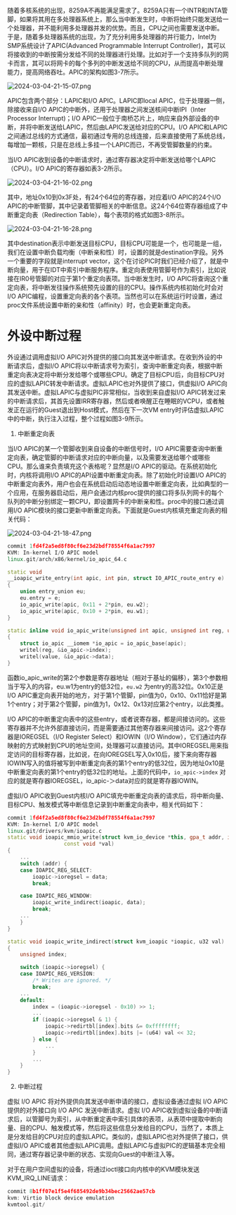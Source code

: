 
随着多核系统的出现，8259A不再能满足需求了。8259A只有一个INTR和INTA管脚，如果将其用在多处理器系统上，那么当中断发生时，中断将始终只能发送给一个处理器，并不能利用多处理器并发的优势。而且，CPU之间也需要发送中断。于是，随着多处理器系统的出现，为了充分利用多处理器的并行能力，Intel为SMP系统设计了APIC(Advanced Programmable Interrupt Controller)，其可以将接收到的中断按需分发给不同的处理器进行处理。比如对于一个支持多队列的网卡而言，其可以将网卡的每个多列的中断发送给不同的CPU，从而提高中断处理能力，提高网络吞吐。APIC的架构如图3-7所示。

![2024-03-04-21-15-07.png](./images/2024-03-04-21-15-07.png)

APIC包含两个部分：LAPIC和I/O APIC。LAPIC即local APIC，位于处理器一侧，除接收来自I/O APIC的中断外，还用于处理器之间发送核间中断IPI（Inter Processor Interrupt)；I/O APIC一般位于南桥芯片上，响应来自外部设备的中断，并将中断发送给LAPIC，然后由LAPIC发送给对应的CPU。I/O APIC和LAPIC之间通过总线的方式通信，最初通过专用的总线连接，后来直接使用了系统总线，每增加一颗核，只是在总线上多挂一个LAPIC而已，不再受管脚数量的约束。

当I/O APIC收到设备的中断请求时，通过寄存器决定将中断发送给哪个LAPIC（CPU）。I/O APIC的寄存器如表3-2所示。

![2024-03-04-21-16-02.png](./images/2024-03-04-21-16-02.png)

其中，地址0x10到0x3F处，有24个64位的寄存器，对应着I/O APIC的24个I/O APIC的中断管脚，其中记录着管脚相关的中断信息。这24个64位寄存器组成了中断重定向表（Redirection Table），每个表项的格式如图3-8所示。

![2024-03-04-21-16-28.png](./images/2024-03-04-21-16-28.png)

其中destination表示中断发送目标CPU，目标CPU可能是一个，也可能是一组，我们在设置中断负载均衡（中断亲和性）时，设置的就是destination字段。另外一个重要的字段就是interrupt vector，这个在讨论PIC时我们已经介绍了，就是中断向量，用于在IDT中索引中断服务程序。重定向表使用管脚号作为索引，比如说接在IR0号管脚的对应于第1个重定向表项。当中断发生时，I/O APIC将查询这个重定向表，将中断发往操作系统预先设置的目的CPU。操作系统内核初始化时会对I/O APIC编程，设置重定向表的各个表项。当然也可以在系统运行时设置，通过proc文件系统设置中断的亲和性（affinity）时，也会更新重定向表。

# 外设中断过程

外设通过调用虚拟I/O APIC对外提供的接口向其发送中断请求。在收到外设的中断请求后，虚拟I/O APIC将以中断请求号为索引，查询中断重定向表，根据中断重定向表决定将中断分发给哪个或哪些CPU。确定了目标CPU后，向目标CPU对应的虚拟LAPIC转发中断请求。虚拟LAPIC也对外提供了接口，供虚拟I/O APIC向其发送中断。虚拟LAPIC与虚拟PIC非常相似，当收到来自虚拟I/O APIC转发过来的中断请求后，其首先设置IRR寄存器，然后或者唤醒正在睡眠的VCPU，或者触发正在运行的Guest退出到Host模式，然后在下一次VM entry时评估虚拟LAPIC中的中断，执行注入过程，整个过程如图3-9所示。

1. 中断重定向表

当I/O APIC的某一个管脚收到来自设备的中断信号时，I/O APIC需要查询中断重定向表，确定管脚的中断请求对应的中断向量，以及需要发送给哪个或哪些CPU。那么谁来负责填充这个表格呢？显然是I/O APIC的驱动。在系统初始化时，内核将调用I/O APIC的API设置中断重定向表。除了初始化时设置I/O APIC的中断重定向表外，用户也会在系统启动后动态地设置中断重定向表，比如典型的一个应用，在服务器启动后，用户会通过内核proc提供的接口将多队列网卡的每个队列的中断分别绑定一颗CPU，即设置网卡的中断亲和性。proc中的接口通过调用I/O APIC模块的接口更新中断重定向表。下面就是Guest内核填充重定向表的相关代码：

![2024-03-04-21-18-47.png](./images/2024-03-04-21-18-47.png)

```cpp
commit 1fd4f2a5ed8f80cf6e23d2bdf78554f6a1ac7997
KVM: In-kernel I/O APIC model
linux.git/arch/x86/kernel/io_apic_64.c

static void
__ioapic_write_entry(int apic, int pin, struct IO_APIC_route_entry e)
{
	union entry_union eu;
	eu.entry = e;
	io_apic_write(apic, 0x11 + 2*pin, eu.w2);
	io_apic_write(apic, 0x10 + 2*pin, eu.w1);
}

static inline void io_apic_write(unsigned int apic, unsigned int reg, unsigned int value)
{
	struct io_apic __iomem *io_apic = io_apic_base(apic);
	writel(reg, &io_apic->index);
	writel(value, &io_apic->data);
}
```

函数io_apic_write的第2个参数是寄存器地址（相对于基址的偏移），第3个参数相当于写入的内容，eu.w1为entry的低32位，`eu.w2` 为entry的高32位。0x10正是I/O APIC重定向表开始的地方，对于第1个管脚，pin值为0，0x10、0x11恰好是第1个entry；对于第2个管脚，pin值为1，0x12、0x13对应第2个entry，以此类推。

I/O APIC的中断重定向表中的这些entry，或者说寄存器，都是间接访问的。这些寄存器并不允许外部直接访问，而是需要通过其他寄存器来间接访问。这2个寄存器是IOREGSEL（I/O Register Select）和IOWIN（I/O Window），它们通过内存映射的方式映射到CPU的地址空间，处理器可以直接访问。其中IOREGSEL用来指定访问的目标寄存器，比如说，在向IOREGSEL写入0x10后，接下来向寄存器IOWIN写入的值将被写到中断重定向表的第1个entry的低32位，因为地址0x10是中断重定向表的第1个entry的低32位的地址。上面的代码中，`io_apic->index` 对应的就是寄存器IOREGSEL，io_apic-＞data对应的就是寄存器IOWIN。

虚拟I/O APIC收到Guest内核I/O APIC填充中断重定向表的请求后，将中断向量、目标CPU、触发模式等中断信息记录到中断重定向表中，相关代码如下：

```cpp
commit 1fd4f2a5ed8f80cf6e23d2bdf78554f6a1ac7997
KVM: In-kernel I/O APIC model
linux.git/drivers/kvm/ioapic.c
static void ioapic_mmio_write(struct kvm_io_device *this, gpa_t addr, int len,
			      const void *val)
{
	...
	switch (addr) {
	case IOAPIC_REG_SELECT:
		ioapic->ioregsel = data;
		break;

	case IOAPIC_REG_WINDOW:
		ioapic_write_indirect(ioapic, data);
		break;
    ...
	}
}

static void ioapic_write_indirect(struct kvm_ioapic *ioapic, u32 val)
{
	unsigned index;

	switch (ioapic->ioregsel) {
	case IOAPIC_REG_VERSION:
		/* Writes are ignored. */
		break;
    ...
	default:
		index = (ioapic->ioregsel - 0x10) >> 1;
        ...
		if (ioapic->ioregsel & 1) {
			ioapic->redirtbl[index].bits &= 0xffffffff;
			ioapic->redirtbl[index].bits |= (u64) val << 32;
		} else {
			...
		}
		...
	}
}
```

2. 中断过程

虚拟 I/O APIC 将对外提供向其发送中断申请的接口，虚拟设备通过虚拟 I/O APIC 提供的对外接口向 I/O APIC 发送中断请求。虚拟 I/O APIC收到虚拟设备的中断请求后，以管脚号为索引，从中断重定表中索引具体的表项，从表项中提取中断向量、目的CPU、触发模式等，然后将这些信息分发给目的CPU，当然了，本质上是分发给目的CPU对应的虚拟LAPIC。类似的，虚拟LAPIC也对外提供了接口，供虚拟I/O APIC或者其他虚拟LAPIC调用。虚拟LAPIC与虚拟PIC的逻辑基本完全相同，通过寄存器记录中断的状态、实现向Guest的中断注入等。

对于在用户空间虚拟的设备，将通过ioctl接口向内核中的KVM模块发送KVM_IRQ_LINE请求：

```cpp
commit 8b1ff07e1f5e4f685492de9b34bec25662ae57cb
kvm: Virtio block device emulation
kvmtool.git/
```